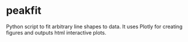# peakfit
Python script to fit arbitrary line shapes to data. It uses Plotly for creating figures and outputs html interactive plots.
